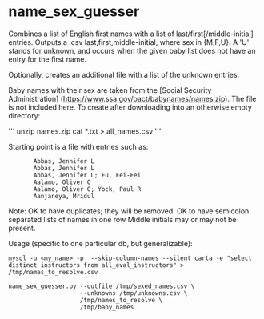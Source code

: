 # name_sex_guesser
Combines a list of English first names with a list of last/first[/middle-initial] entries. Outputs a .csv last,first,middle-initial,<sex> where sex in {M,F,U}. A 'U' stands for unknown, and occurs when the given baby list does not have an entry for the first name.

Optionally, creates an additional file with a list of the unknown entries.

Baby names with their sex are taken from the [Social Security Administration] (https://www.ssa.gov/oact/babynames/names.zip). The file is not included here. To create after downloading into an otherwise empty directory:

'''
unzip names.zip
cat *.txt > all_names.csv
'''

Starting point is a file with entries such as:

		   Abbas, Jennifer L
		   Abbas, Jennifer L
		   Abbas, Jennifer L; Fu, Fei-Fei
		   Aalamo, Oliver O
		   Aalamo, Oliver O; Yock, Paul R
		   Aanjaneya, Mridul

Note: OK to have duplicates; they will be removed. OK to have semicolon separated lists of names in one row Middle initials may or may not be present.

Usage (specific to one particular db, but generalizable):

```
mysql -u <my_name> -p  --skip-column-names --silent carta -e "select distinct instructors from all_eval_instructors" > /tmp/names_to_resolve.csv

name_sex_guesser.py --outfile /tmp/sexed_names.csv \
                    --unknowns /tmp/unknowns.csv \
                    /tmp/names_to_resolve \
                    /tmp/baby_names
```
